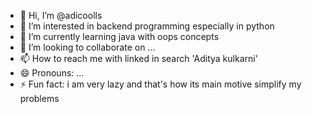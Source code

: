 - 👋 Hi, I’m @adicoolls
- 👀 I’m interested in backend programming especially in python
- 🌱 I’m currently learning java with oops concepts
- 💞️ I’m looking to collaborate on ...
- 📫 How to reach me with linked in search 'Aditya kulkarni'
- 😄 Pronouns: ...
- ⚡ Fun fact: i am very lazy and that's how its main motive simplify my problems

<!---
adicoolls/adicoolls is a ✨ special ✨ repository because its `README.md` (this file) appears on your GitHub profile.
You can click the Preview link to take a look at your changes.
--->
